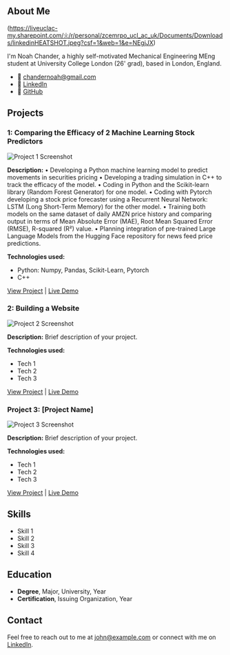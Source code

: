 ## About Me

(https://liveuclac-my.sharepoint.com/:i:/r/personal/zcemrpo_ucl_ac_uk/Documents/Downloads/linkedinHEATSHOT.jpeg?csf=1&web=1&e=NEgjJX)

I'm Noah Chander, a highly self-motivated Mechanical Engineering MEng student at University College London (26' grad), based in London, England.

- 📧 chandernoah@gmail.com
- 💼 [LinkedIn](https://www.linkedin.com/in/noah-chander-014b52250/)
- 🐙 [GitHub](https://github.com/Giterally)

## Projects

### 1: Comparing the Efficacy of 2 Machine Learning Stock Predictors

![Project 1 Screenshot](https://example.com/path/to/project1/screenshot.jpg)

**Description:**
• Developing a Python machine learning model to predict movements in securities pricing
• Developing a trading simulation in C++ to track the efficacy of the model.
• Coding in Python and the Scikit-learn library (Random Forest Generator) for one model.
• Coding with Pytorch developing a stock price forecaster using a Recurrent Neural Network: LSTM (Long Short-Term Memory) for the other model.
• Training both models on the same dataset of daily AMZN price history and comparing output in terms of Mean Absolute Error (MAE), Root Mean Squared Error (RMSE), R-squared (R²) value.
• Planning integration of pre-trained Large Language Models from the Hugging Face repository for news feed price predictions.

**Technologies used:**
- Python: Numpy, Pandas, Scikit-Learn, Pytorch
- C++

[View Project](https://github.com/johndoe/project1) | [Live Demo](https://www.project1demo.com)

### 2: Building a Website 

![Project 2 Screenshot](https://example.com/path/to/project2/screenshot.jpg)

**Description:** Brief description of your project.

**Technologies used:**
- Tech 1
- Tech 2
- Tech 3

[View Project](https://github.com/johndoe/project2) | [Live Demo](https://www.project2demo.com)

### Project 3: [Project Name]

![Project 3 Screenshot](https://example.com/path/to/project3/screenshot.jpg)

**Description:** Brief description of your project.

**Technologies used:**
- Tech 1
- Tech 2
- Tech 3

[View Project](https://github.com/johndoe/project3) | [Live Demo](https://www.project3demo.com)

## Skills

- Skill 1
- Skill 2
- Skill 3
- Skill 4

## Education

- **Degree**, Major, University, Year
- **Certification**, Issuing Organization, Year

## Contact

Feel free to reach out to me at [john@example.com](mailto:john@example.com) or connect with me on [LinkedIn](https://www.linkedin.com/in/johndoe).
